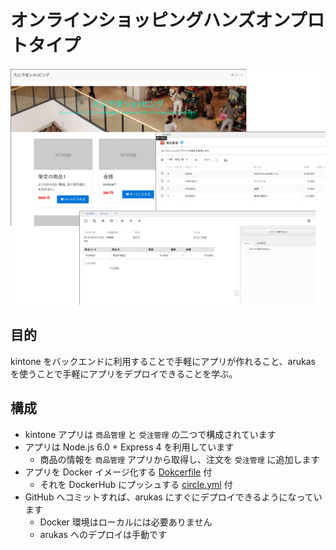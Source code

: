 # オンラインショッピングハンズオンプロトタイプ

![スクリーンショット](screenshot.jpg)

## 目的
kintone をバックエンドに利用することで手軽にアプリが作れること、arukas を使うことで手軽にアプリをデプロイできることを学ぶ。

## 構成
* kintone アプリは `商品管理` と `受注管理` の二つで構成されています
* アプリは Node.js 6.0 + Express 4 を利用しています
  - 商品の情報を `商品管理` アプリから取得し、注文を `受注管理` に追加します
* アプリを Docker イメージ化する [Dokcerfile](Dockerfile) 付
  - それを DockerHub にプッシュする [circle.yml](circle.yml) 付
* GitHub へコミットすれば、arukas にすぐにデプロイできるようになっています
  - Docker 環境はローカルには必要ありません
  - arukas へのデプロイは手動です
